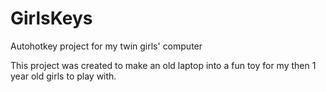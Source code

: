 # GirlsKeys
Autohotkey project for my twin girls' computer

This project was created to make an old laptop into a fun toy for my then 1 year old girls to play with.
